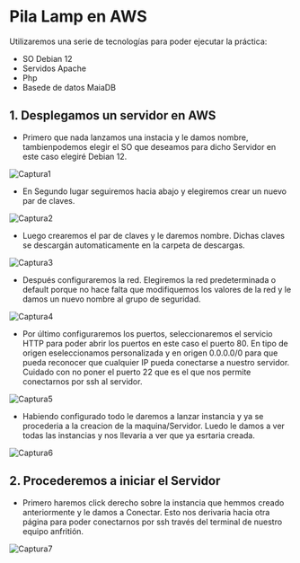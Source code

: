 # Pila Lamp en AWS

Utilizaremos una serie de tecnologías para poder ejecutar la práctica:

- SO Debian 12
- Servidos Apache
- Php
- Basede de datos MaiaDB

## 1. Desplegamos un servidor en AWS

- Primero que nada lanzamos una instacia y le damos nombre, tambienpodemos elegir el SO que deseamos para dicho Servidor en este caso elegiré Debian 12.

![Captura1](https://github.com/LarryWestbrook/Pila-Lamp-en-AWS/assets/114906861/bbf992e3-c2db-4658-a47e-98ad5f4413f9)

- En Segundo lugar seguiremos hacia abajo y elegiremos crear un nuevo par de claves.

![Captura2](https://github.com/LarryWestbrook/Pila-Lamp-en-AWS/assets/114906861/9c5af9b5-5be0-401c-9ffc-b98e0c2e7109)

- Luego crearemos el par de claves y le daremos nombre. Dichas claves se descargán automaticamente en la carpeta de descargas.

![Captura3](https://github.com/LarryWestbrook/Pila-Lamp-en-AWS/assets/114906861/98060a92-7664-420a-80ed-2cc8cfcaa443)

- Después configuraremos la red. Elegiremos la red predeterminada o default porque no hace falta que modifiquemos los valores de la red y le damos un nuevo nombre al grupo de seguridad.

![Captura4](https://github.com/LarryWestbrook/Pila-Lamp-en-AWS/assets/114906861/12998229-1041-484c-98f0-6781e5f46982)

- Por último configuraremos los puertos, seleccionaremos el servicio HTTP para poder abrir los puertos en este caso el puerto 80. En tipo de origen eseleccionamos personalizada y en origen 0.0.0.0/0 para que pueda reconocer que cualquier IP pueda conectarse a nuestro servidor. Cuidado con no poner el puerto 22 que es el que nos permite conectarnos por ssh al servidor.

![Captura5](https://github.com/LarryWestbrook/Pila-Lamp-en-AWS/assets/114906861/a9f09af1-c232-4daa-86ab-888e404837bb)

- Habiendo configurado todo le daremos a lanzar instancia y ya se procederia a la creacion de la maquina/Servidor. Luedo le damos a ver todas las instancias y nos llevaria a ver que ya esrtaria creada.

![Captura6](https://github.com/LarryWestbrook/Pila-Lamp-en-AWS/assets/114906861/975eb20b-81c3-4231-af93-81894433ed16)


## 2. Procederemos a iniciar el Servidor

- Primero haremos click derecho sobre la instancia que hemmos creado anteriormente y le damos a Conectar. Esto nos derivaria hacia otra página para poder conectarnos por ssh través del terminal de nuestro equipo anfritión. 

![Captura7](https://github.com/LarryWestbrook/Pila-Lamp-en-AWS/assets/114906861/3d62525f-417e-45f2-aa4b-3d0a4d4aab11)
















